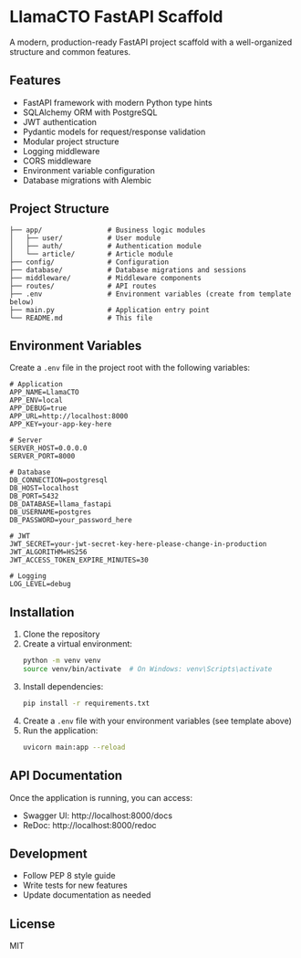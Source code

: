 # LlamaCTO FastAPI Scaffold

A modern, production-ready FastAPI project scaffold with a well-organized structure and common features.

## Features

- FastAPI framework with modern Python type hints
- SQLAlchemy ORM with PostgreSQL
- JWT authentication
- Pydantic models for request/response validation
- Modular project structure
- Logging middleware
- CORS middleware
- Environment variable configuration
- Database migrations with Alembic

## Project Structure

```
├── app/                # Business logic modules
│   ├── user/           # User module
│   ├── auth/           # Authentication module
│   └── article/        # Article module
├── config/             # Configuration
├── database/           # Database migrations and sessions
├── middleware/         # Middleware components
├── routes/             # API routes
├── .env                # Environment variables (create from template below)
├── main.py             # Application entry point
└── README.md           # This file
```

## Environment Variables

Create a `.env` file in the project root with the following variables:

```
# Application
APP_NAME=LlamaCTO
APP_ENV=local
APP_DEBUG=true
APP_URL=http://localhost:8000
APP_KEY=your-app-key-here

# Server
SERVER_HOST=0.0.0.0
SERVER_PORT=8000

# Database
DB_CONNECTION=postgresql
DB_HOST=localhost
DB_PORT=5432
DB_DATABASE=llama_fastapi
DB_USERNAME=postgres
DB_PASSWORD=your_password_here

# JWT
JWT_SECRET=your-jwt-secret-key-here-please-change-in-production
JWT_ALGORITHM=HS256
JWT_ACCESS_TOKEN_EXPIRE_MINUTES=30

# Logging
LOG_LEVEL=debug
```

## Installation

1. Clone the repository
2. Create a virtual environment:
   ```bash
   python -m venv venv
   source venv/bin/activate  # On Windows: venv\Scripts\activate
   ```
3. Install dependencies:
   ```bash
   pip install -r requirements.txt
   ```
4. Create a `.env` file with your environment variables (see template above)
5. Run the application:
   ```bash
   uvicorn main:app --reload
   ```

## API Documentation

Once the application is running, you can access:
- Swagger UI: http://localhost:8000/docs
- ReDoc: http://localhost:8000/redoc

## Development

- Follow PEP 8 style guide
- Write tests for new features
- Update documentation as needed

## License

MIT 